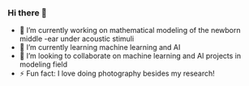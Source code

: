 ### Hi there 👋

- 🔭 I’m currently working on mathematical modeling of the newborn middle -ear under acoustic stimuli
- 🌱 I’m currently learning machine learning and AI
- 👯 I’m looking to collaborate on machine learning and AI projects in modeling field
- ⚡ Fun fact: I love doing photography besides my research!


<!--
**RooyanJafari/RooyanJafari** is a ✨ _special_ ✨ repository because its `README.md` (this file) appears on your GitHub profile.

Here are some ideas to get you started:

- 🔭 I’m currently working on mathematical modeling of the newborn middle -ear under acoustic stimuli
- 🌱 I’m currently learning machine learning and AI
- 👯 I’m looking to collaborate on machine learning and AI projects in modeling field
- ⚡ Fun fact: I love doing photography beside my reserach !
-->
